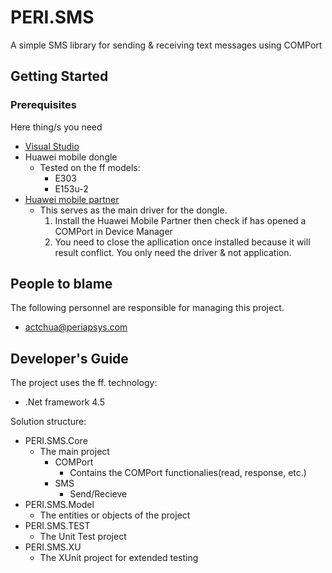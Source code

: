 # PERI.SMS

A simple SMS library for sending & receiving text messages using COMPort

## Getting Started

### Prerequisites

Here thing/s you need

- [Visual Studio](https://www.visualstudio.com/)
- Huawei mobile dongle
	- Tested on the ff models:
		- E303
		- E153u-2
- [Huawei mobile partner](http://huawei-mobile-partner.software.informer.com/download/)
	- This serves as the main driver for the dongle.
		1. Install the Huawei Mobile Partner then check if has opened a COMPort in Device Manager
		2. You need to close the apllication once installed because it will result conflict. You only need the driver & not application.

## People to blame

The following personnel are responsible for managing this project.
- [actchua@periapsys.com](mailto:actchua@periapsys.com)

## Developer's Guide

The project uses the ff. technology:
- .Net framework 4.5

Solution structure:

- PERI.SMS.Core
	- The main project
		- COMPort
			- Contains the COMPort functionalies(read, response, etc.) 
        - SMS
        	- Send/Recieve
- PERI.SMS.Model
	- The entities or objects of the project
- PERI.SMS.TEST
	- The Unit Test project
- PERI.SMS.XU
	- The XUnit project for extended testing		
